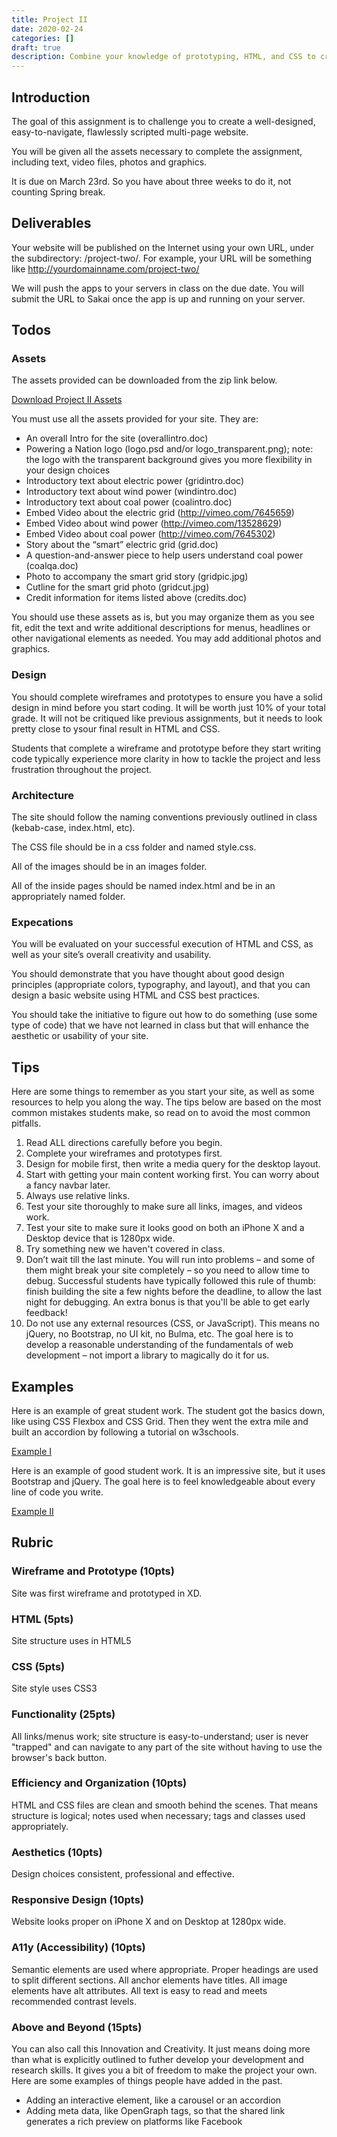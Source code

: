 ```yaml
---
title: Project II
date: 2020-02-24
categories: []
draft: true
description: Combine your knowledge of prototyping, HTML, and CSS to create a well-designed, easy-to-navigate, flawlessly scripted multi-page website.
---
```


## Introduction

The goal of this assignment is to challenge you to create a well-designed, easy-to-navigate, flawlessly scripted multi-page website.

You will be given all the assets necessary to complete the assignment, including text, video files, photos and graphics.

It is due on March 23rd. So you have about three weeks to do it, not counting Spring break.

## Deliverables

Your website will be published on the Internet using your own URL, under the subdirectory: /project-two/. For example, your URL will be something like http://yourdomainname.com/project-two/

We will push the apps to your servers in class on the due date. You will submit the URL to Sakai once the app is up and running on your server.

## Todos

### Assets

The assets provided can be downloaded from the zip link below.

[Download Project II Assets](/zips/project-two-assets.zip)

You must use all the assets provided for your site. They are:

- An overall Intro for the site (overallintro.doc)
- Powering a Nation logo (logo.psd and/or logo_transparent.png); note: the logo with the transparent background gives you more flexibility in your design choices
- Introductory text about electric power (gridintro.doc)
- Introductory text about wind power (windintro.doc)
- Introductory text about coal power (coalintro.doc)
- Embed Video about the electric grid (http://vimeo.com/7645659)
- Embed Video about wind power (http://vimeo.com/13528629)
- Embed Video about coal power (http://vimeo.com/7645302)
- Story about the “smart” electric grid (grid.doc)
- A question-and-answer piece to help users understand coal power (coalqa.doc)
- Photo to accompany the smart grid story (gridpic.jpg)
- Cutline for the smart grid photo (gridcut.jpg)
- Credit information for items listed above (credits.doc)

You should use these assets as is, but you may organize them as you see fit, edit the text and write additional descriptions for menus, headlines or other navigational elements as needed. You may add additional photos and graphics.

### Design

You should complete wireframes and prototypes to ensure you have a solid design in mind before you start coding. It will be worth just 10% of your total grade. It will not be critiqued like previous assignments, but it needs to look pretty close to ysour final result in HTML and CSS.

Students that complete a wireframe and prototype before they start writing code typically experience more clarity in how to tackle the project and less frustration throughout the project.

### Architecture

The site should follow the naming conventions previously outlined in class (kebab-case, index.html, etc).

The CSS file should be in a css folder and named style.css.

All of the images should be in an images folder.

All of the inside pages should be named index.html and be in an appropriately named folder.

### Expecations

You will be evaluated on your successful execution of HTML and CSS, as well as your site’s overall creativity and usability.

You should demonstrate that you have thought about good design principles (appropriate colors, typography, and layout), and that you can design a basic website using HTML and CSS best practices.

You should take the initiative to figure out how to do something (use some type of code) that we have not learned in class but that will enhance the aesthetic or usability of your site.

## Tips

Here are some things to remember as you start your site, as well as some resources to help you along the way. The tips below are based on the most common mistakes students make, so read on to avoid the most common pitfalls.

1. Read ALL directions carefully before you begin.
2. Complete your wireframes and prototypes first.
3. Design for mobile first, then write a media query for the desktop layout.
4. Start with getting your main content working first. You can worry about a fancy navbar later.
5. Always use relative links.
6. Test your site thoroughly to make sure all links, images, and videos work.
7. Test your site to make sure it looks good on both an iPhone X and a Desktop device that is 1280px wide.
8. Try something new we haven't covered in class.
9. Don’t wait till the last minute. You will run into problems – and some of them might break your site completely – so you need to allow time to debug. Successful students have typically followed this rule of thumb: finish building the site a few nights before the deadline, to allow the last night for debugging. An extra bonus is that you'll be able to get early feedback!
10. Do not use any external resources (CSS, or JavaScript). This means no jQuery, no Bootstrap, no UI kit, no Bulma, etc. The goal here is to develop a reasonable understanding of the fundamentals of web development – not import a library to magically do it for us.

## Examples

Here is an example of great student work. The student got the basics down, like using CSS Flexbox and CSS Grid. Then they went the extra mile and built an accordion by following a tutorial on w3schools.

[Example I](http://madelinekraft.com/mejo187_project2/index.html)

Here is an example of good student work. It is an impressive site, but it uses Bootstrap and jQuery. The goal here is to feel knowledgeable about every line of code you write.

[Example II](http://www.madisonwalls.org/project2/index.html)

## Rubric

### Wireframe and Prototype (10pts)

Site was first wireframe and prototyped in XD.

### HTML (5pts)

Site structure uses in HTML5

### CSS (5pts)

Site style uses CSS3

### Functionality (25pts)

All links/menus work; site structure is easy-to-understand; user is never "trapped" and can navigate to any part of the site without having to use the browser's back button.

### Efficiency and Organization (10pts)

HTML and CSS files are clean and smooth behind the scenes. That means structure is logical; notes used when necessary; tags and classes used appropriately.

### Aesthetics (10pts)

Design choices consistent, professional and effective.

### Responsive Design (10pts)

Website looks proper on iPhone X and on Desktop at 1280px wide.

### A11y (Accessibility) (10pts)

Semantic elements are used where appropriate. Proper headings are used to split different sections. All anchor elements have titles. All image elements have alt attributes. All text is easy to read and meets recommended contrast levels.

### Above and Beyond (15pts)

You can also call this Innovation and Creativity. It just means doing more than what is explicitly outlined to futher develop your development and research skills. It gives you a bit of freedom to make the project your own. Here are some examples of things people have added in the past.

- Adding an interactive element, like a carousel or an accordion
- Adding meta data, like OpenGraph tags, so that the shared link generates a rich preview on platforms like Facebook
